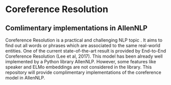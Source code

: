 # Coreference Resolution 
## Comlimentary implementations in AllenNLP
Coreference Resolution is a practical and challenging NLP topic . It aims to find out all words or phrases which are associated to the same real-world entities. One of the current state-of-the-art result is provided by End-to-End Coreference Resolution (Lee et al, 2017). This model has been already well implemented by a Python library AllenNLP. However, some features like speaker and ELMo embeddings are not considered in the library. This repository will provide complimentary implementations of the coreference model in AllenNLP.
